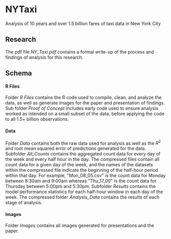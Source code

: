 # NYTaxi
Analysis of 10 years and over 1.5 billion fares of taxi data in New York City

## Research

The pdf file *NY_Taxi.pdf* contains a formal write-up of the process and findings of analysis for this research. 

## Schema

#### R Files
Folder *R Files* contains the R code used to compile, clean, and analyze the data, as well as generate images for the paper and presentation of findings. Sub folder *Proof of Concept* includes early code used to ensure analysis worked as intended on a small subset of the data, before applying the code to all 1.5+ billion observations.

#### Data
Folder *Data* contains both the raw data used for analysis as well as the $R^2$ and root mean squared error of predictions generated for the data. Subfolder *All_Counts* contains the aggregated count data for every day of the week and every half hour in the day. The compressed files contain all count data for a given day of the week, and the names of the datasets within the compressed file indicate the beginning of the half-hour period within that day. For example, "Mon_08_05.csv" is the count data for Monday between 8:30am and 9:00am whereas "Thu_17_00" is the count data for Thursday between 5:00pm and 5:30pm. Subfolder *Results* contains the model performance statistics for each half-hour window in each day of the week. The compressed folder *Analysis_Data* contains the results of each stage of analysis.

#### Images
Folder *Images* contains all images generated for presentations and the paper.


